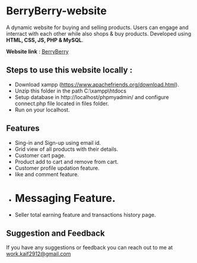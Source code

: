 # BerryBerry-website
A dynamic website for buying and selling products. Users can engage and interract with each other while also shops & buy products. Developed using **HTML, CSS, JS, PHP & MySQL**.

**Website link** : [BerryBerry](http://beriberi.free.nf/)

## Steps to use this website locally :

 - Download xampp (https://www.apachefriends.org/download.html).
 - Unzip this folder in the path C:\xampp\htdocs
 - Setup database in http://localhost/phpmyadmin/ and configure connect.php file located in files folder.
 - Run on your localhost.

## Features
- Sing-in and Sign-up using email id.
- Grid view of all products with their details.
- Customer cart page.
- Product add to cart and remove from cart.
- Customer profile updation feature.
- like and comment feature.
- # Messaging Feature.
- Seller total earning feature and transactions history page. 

## Suggestion and Feedback

If you have any suggestions or feedback you can reach out to me at work.kaif2912@gmail.com
